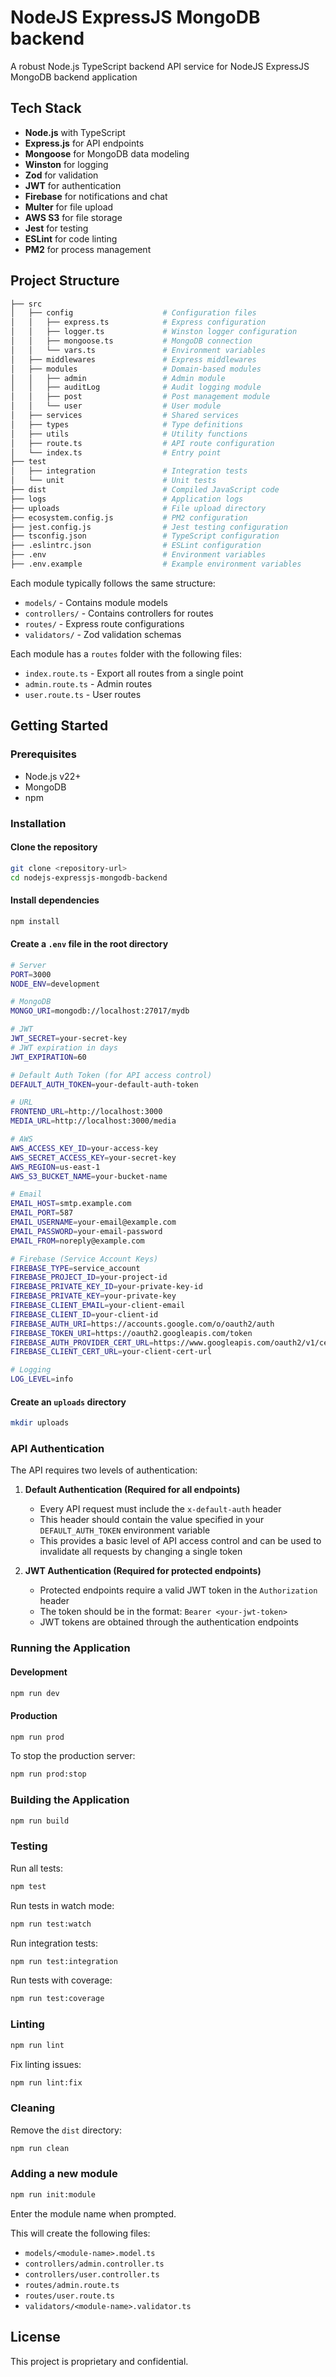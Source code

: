 # NodeJS ExpressJS MongoDB backend

A robust Node.js TypeScript backend API service for NodeJS ExpressJS MongoDB backend application

## Tech Stack

- **Node.js** with TypeScript
- **Express.js** for API endpoints
- **Mongoose** for MongoDB data modeling
- **Winston** for logging
- **Zod** for validation
- **JWT** for authentication
- **Firebase** for notifications and chat
- **Multer** for file upload
- **AWS S3** for file storage
- **Jest** for testing
- **ESLint** for code linting
- **PM2** for process management

## Project Structure

```bash
├── src
│   ├── config                    # Configuration files
│   │   ├── express.ts            # Express configuration
│   │   ├── logger.ts             # Winston logger configuration
│   │   ├── mongoose.ts           # MongoDB connection
│   │   └── vars.ts               # Environment variables
│   ├── middlewares               # Express middlewares
│   ├── modules                   # Domain-based modules
│   │   ├── admin                 # Admin module
│   │   ├── auditLog              # Audit logging module
│   │   ├── post                  # Post management module
│   │   └── user                  # User module
│   ├── services                  # Shared services
│   ├── types                     # Type definitions
│   ├── utils                     # Utility functions
│   ├── route.ts                  # API route configuration
│   └── index.ts                  # Entry point
├── test
│   ├── integration               # Integration tests
│   └── unit                      # Unit tests
├── dist                          # Compiled JavaScript code
├── logs                          # Application logs
├── uploads                       # File upload directory
├── ecosystem.config.js           # PM2 configuration
├── jest.config.js                # Jest testing configuration
├── tsconfig.json                 # TypeScript configuration
├── .eslintrc.json                # ESLint configuration
├── .env                          # Environment variables
├── .env.example                  # Example environment variables
```

Each module typically follows the same structure:

- `models/` - Contains module models
- `controllers/` - Contains controllers for routes
- `routes/` - Express route configurations
- `validators/` - Zod validation schemas

Each module has a `routes` folder with the following files:

- `index.route.ts` - Export all routes from a single point
- `admin.route.ts` - Admin routes
- `user.route.ts` - User routes

## Getting Started

### Prerequisites

- Node.js v22+
- MongoDB
- npm

### Installation

#### Clone the repository

```bash
git clone <repository-url>
cd nodejs-expressjs-mongodb-backend
```

#### Install dependencies

```bash
npm install
```

#### Create a `.env` file in the root directory

```bash
# Server
PORT=3000
NODE_ENV=development

# MongoDB
MONGO_URI=mongodb://localhost:27017/mydb

# JWT
JWT_SECRET=your-secret-key
# JWT expiration in days
JWT_EXPIRATION=60

# Default Auth Token (for API access control)
DEFAULT_AUTH_TOKEN=your-default-auth-token

# URL
FRONTEND_URL=http://localhost:3000
MEDIA_URL=http://localhost:3000/media

# AWS
AWS_ACCESS_KEY_ID=your-access-key
AWS_SECRET_ACCESS_KEY=your-secret-key
AWS_REGION=us-east-1
AWS_S3_BUCKET_NAME=your-bucket-name

# Email
EMAIL_HOST=smtp.example.com
EMAIL_PORT=587
EMAIL_USERNAME=your-email@example.com
EMAIL_PASSWORD=your-email-password
EMAIL_FROM=noreply@example.com

# Firebase (Service Account Keys)
FIREBASE_TYPE=service_account
FIREBASE_PROJECT_ID=your-project-id
FIREBASE_PRIVATE_KEY_ID=your-private-key-id
FIREBASE_PRIVATE_KEY=your-private-key
FIREBASE_CLIENT_EMAIL=your-client-email
FIREBASE_CLIENT_ID=your-client-id
FIREBASE_AUTH_URI=https://accounts.google.com/o/oauth2/auth
FIREBASE_TOKEN_URI=https://oauth2.googleapis.com/token
FIREBASE_AUTH_PROVIDER_CERT_URL=https://www.googleapis.com/oauth2/v1/certs
FIREBASE_CLIENT_CERT_URL=your-client-cert-url

# Logging
LOG_LEVEL=info
```

#### Create an `uploads` directory

```bash
mkdir uploads
```

### API Authentication

The API requires two levels of authentication:

1. **Default Authentication (Required for all endpoints)**

   - Every API request must include the `x-default-auth` header
   - This header should contain the value specified in your `DEFAULT_AUTH_TOKEN` environment variable
   - This provides a basic level of API access control and can be used to invalidate all requests by changing a single token

2. **JWT Authentication (Required for protected endpoints)**
   - Protected endpoints require a valid JWT token in the `Authorization` header
   - The token should be in the format: `Bearer <your-jwt-token>`
   - JWT tokens are obtained through the authentication endpoints

### Running the Application

#### Development

```bash
npm run dev
```

#### Production

```bash
npm run prod
```

To stop the production server:

```bash
npm run prod:stop
```

### Building the Application

```bash
npm run build
```

### Testing

Run all tests:

```bash
npm test
```

Run tests in watch mode:

```bash
npm run test:watch
```

Run integration tests:

```bash
npm run test:integration
```

Run tests with coverage:

```bash
npm run test:coverage
```

### Linting

```bash
npm run lint
```

Fix linting issues:

```bash
npm run lint:fix
```

### Cleaning

Remove the `dist` directory:

```bash
npm run clean
```

### Adding a new module

```bash
npm run init:module
```

Enter the module name when prompted.

This will create the following files:

- `models/<module-name>.model.ts`
- `controllers/admin.controller.ts`
- `controllers/user.controller.ts`
- `routes/admin.route.ts`
- `routes/user.route.ts`
- `validators/<module-name>.validator.ts`

## License

This project is proprietary and confidential.
